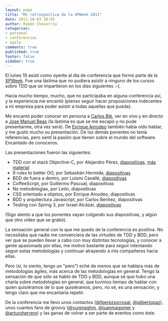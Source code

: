 ```yaml
---
layout: page
title: "Mi retrospectiva de la XPWeek 2011"
date: 2011-10-03 10:03
author: Rubén Chavarría
categories: 
- personal
- conferencias
- agile
comments: true
published: true
footer: false
sidebar: true
---
```


El lunes 19 asistí como oyente al día de conferencia que formó parte de la <a href="xpweek.es/?page_id=2">XPWeek</a>. Fue una lástima que no pudiera asistir a ninguno de los cursos sobre TDD que se impartieron en los días siguientes :-(.

Hacía mucho tiempo, mucho, que no participaba en alguna conferencia así, y la experiencia me encantó (pienso seguir hacer proposiciones indecentes a mi empresa para poder asistir a todas aquellas que pueda).

Me encantó poder conocer en persona a <a href="http://twitter.com/#!/carlosble">Carlos Blé</a>, ver en vivo y en directo a <a href="http://twitter.com/#!/jmbeas">Jose Manuel Beas</a> (la lástima es que se me escapó y no pude presentarme, otra vez será). De <a href="http://twitter.com/#!/eamodeorubio">Enrique Amodeo</a> también había oído hablar, y me gustó mucho su presentación. De los demás ponentes no tenía referencias, pero sentí la pasión que tienen sobre el mundo del software. Encantado de conoceros.

<!-- more -->

Las presentaciones fueron las siguientes:
<ul>
	<li>TDD con el stack Objective-C, por Alejandro Pérez, <a href="http://www.slideshare.net/AlejandroGarca8/xpweek2011-tdd-con-objectivec">diapositivas</a>, <a href="http://www.adictosaltrabajo.com/detalle-noticia.php?noticia=330">más material</a></li>
	<li>9 rules to better OO, por Sebastián Hermida, <a href="http://nueve-reglas-para-un-mejor-oo.heroku.com/presenter#1">diapositivas</a></li>
	<li>BDD de fuera a dentro, por Luismi Cavallé, <a href="http://www.slideshare.net/cavalle/bdd-defueraadentro/69">diapositivas</a></li>
	<li>CoffeeScript, por Guillermo Pascual, diapositivas</li>
	<li>No metodologías, por León, diapositivas</li>
	<li>CSS orientado a objetos, por Enrique Amodeo, diapositivas</li>
	<li>BDD y arquitectura Javascript, por Carlos Benítez, diapositivas</li>
	<li>Testing con Spring 3, por Israel Alcázar, <a href="http://www.slideshare.net/israelalcazar/xpweek-testing-con-spring-3">diapositivas</a></li>
</ul>
(Sigo atento a que los ponentes vayan colgando sus diapositivas, y algún que otro vídeo que se grabó).

La sensación general con la que me quedo de la conferencia es positiva. No necesitaba que nadie me convenciera de las virtudes de TDD y BDD, pero ver que se pueden llevar a cabo con muy distintas tecnologías, y conocer a gente apasionada por ellas, me motivó bastante para seguir intentando seguir estas metodologías y continuar atrayendo a mis compañeros hacia ellas.

Pero (sí, lo siento, tengo un "pero") eché de menos que se hablara más de metodologías ágiles, más acerca de las metodologías en general. Tengo la sensación de que sólo se habló de TDD y BDD, aunque sé que hubo una charla sobre metodologías en general, que tuvimos tiempo de hablar con quien quisiéramos de lo que quisiéramos, pero, no sé, es una sensación, y tengo claro que me encantaría repetir.

De la conferencia me llevo unos contactos (<a href="http://twitter.com/#!/fperezsorrosal">@fperezsorrosal</a>, <a href="http://twitter.com/#!/jalbertopaz">@jalbertopaz</a>), unos cuantos fans de groovy (<a href="http://twitter.com/#!/yurenaghm">@yurenaghm</a>, <a href="http://twitter.com/#!/JuanmaGomeR">@juanmagomer</a> y <a href="http://twitter.com/#!/ArturoHerrero">@arturoherrero</a>) y las ganas de volver a ser parte de eventos como éste.